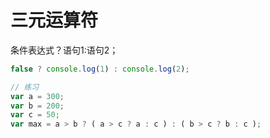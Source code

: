 # 三元运算符

条件表达式？语句1:语句2；



```js
false ? console.log(1) : console.log(2);

// 练习
var a = 300;
var b = 200;
var c = 50;
var max = a > b ? ( a > c ? a : c ) : ( b > c ? b : c );
```

